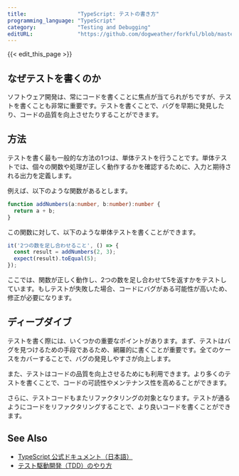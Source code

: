 ```yaml
---
title:                "TypeScript: テストの書き方"
programming_language: "TypeScript"
category:             "Testing and Debugging"
editURL:              "https://github.com/dogweather/forkful/blob/master/content/ja/typescript/writing-tests.md"
---
```


{{< edit_this_page >}}

## なぜテストを書くのか

ソフトウェア開発は、常にコードを書くことに焦点が当てられがちですが、テストを書くことも非常に重要です。テストを書くことで、バグを早期に発見したり、コードの品質を向上させたりすることができます。

## 方法

テストを書く最も一般的な方法の1つは、単体テストを行うことです。単体テストでは、個々の関数や処理が正しく動作するかを確認するために、入力と期待される出力を定義します。

例えば、以下のような関数があるとします。

```TypeScript
function addNumbers(a:number, b:number):number {
  return a + b;
}
```

この関数に対して、以下のような単体テストを書くことができます。

```TypeScript
it('2つの数を足し合わせること', () => {
  const result = addNumbers(2, 3);
  expect(result).toEqual(5);
});
```

ここでは、関数が正しく動作し、2つの数を足し合わせて5を返すかをテストしています。もしテストが失敗した場合、コードにバグがある可能性が高いため、修正が必要になります。

## ディープダイブ

テストを書く際には、いくつかの重要なポイントがあります。まず、テストはバグを見つけるための手段であるため、網羅的に書くことが重要です。全てのケースをカバーすることで、バグの発見しやすさが向上します。

また、テストはコードの品質を向上させるためにも利用できます。より多くのテストを書くことで、コードの可読性やメンテナンス性を高めることができます。

さらに、テストコードもまたリファクタリングの対象となります。テストが通るようにコードをリファクタリングすることで、より良いコードを書くことができます。

## See Also

- [TypeScript 公式ドキュメント（日本語）](https://www.typescriptlang.org/ja/docs/)
- [テスト駆動開発（TDD）のやり方](https://qiita.com/honkaku/items/096677897180c05173e8)